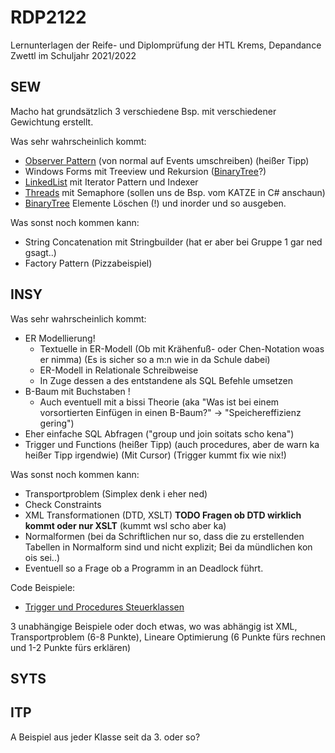 # RDP2122
Lernunterlagen der Reife- und Diplomprüfung der HTL Krems, Depandance Zwettl im Schuljahr 2021/2022

## SEW
Macho hat grundsätzlich 3 verschiedene Bsp. mit verschiedener Gewichtung erstellt. 

Was sehr wahrscheinlich kommt:
 - [Observer Pattern](SEW/ObserverPatternToEvents) (von normal auf Events umschreiben) (heißer Tipp)
 - Windows Forms mit Treeview und Rekursion ([BinaryTree](SEW/BinaryTree)?)
 - [LinkedList](SEW/LinkedList) mit Iterator Pattern und Indexer
 - [Threads](SEW/SEW.md#Threads) mit Semaphore (sollen uns de Bsp. vom KATZE in C# anschaun)
 - [BinaryTree](SEW/BinaryTree) Elemente Löschen (!) und inorder und so ausgeben.

Was sonst noch kommen kann:
 - String Concatenation mit Stringbuilder (hat er aber bei Gruppe 1 gar ned gsagt..)
 - Factory Pattern (Pizzabeispiel)

## INSY

Was sehr wahrscheinlich kommt: 
 - ER Modellierung!
   - Textuelle in ER-Modell (Ob mit Krähenfuß- oder Chen-Notation woas er nimma) (Es is sicher so a m:n wie in da Schule dabei)
   - ER-Modell in Relationale Schreibweise  
   - In Zuge dessen a des entstandene als SQL Befehle umsetzen
 - B-Baum mit Buchstaben !
   - Auch eventuell mit a bissi Theorie (aka "Was ist bei einem vorsortierten Einfügen in einen B-Baum?" -> "Speichereffizienz gering") 
 - Eher einfache SQL Abfragen ("group und join soitats scho kena")
 - Trigger und Functions (heißer Tipp) (auch procedures, aber de warn ka heißer Tipp irgendwie) (Mit Cursor) (Trigger kummt fix wie nix!)

Was sonst noch kommen kann:
 - Transportproblem (Simplex denk i eher ned)
 - Check Constraints
 - XML Transformationen (DTD, XSLT) <b>TODO Fragen ob DTD wirklich kommt oder nur XSLT</b> (kummt wsl scho aber ka)
 - Normalformen (bei da Schriftlichen nur so, dass die zu erstellenden Tabellen in Normalform sind und nicht explizit; Bei da mündlichen kon ois sei..)
 - Eventuell so a Frage ob a Programm in an Deadlock führt. 

Code Beispiele:
 - [Trigger und Procedures Steuerklassen](INSY/MYSQL_Statements/Trigger_Procedure_Steuerklassen.sql)

3 unabhängige Beispiele
oder doch etwas, wo was abhängig ist
XML, Transportproblem (6-8 Punkte), Lineare Optimierung (6 Punkte fürs rechnen und 1-2 Punkte fürs erklären)

## SYTS

## ITP
A Beispiel aus jeder Klasse seit da 3. oder so?
